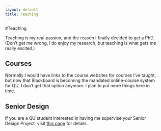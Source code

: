 ```yaml
---
layout: default
title: Teaching
---
```


#Teaching

Teaching is my real passion, and the reason I finally decided to get a PhD. (Don’t get me wrong, I do enjoy my research, but teaching is what gets me really excited.)

## Courses
Normally I would have links to the course websites for courses I’ve taught, but now that Blackboard is becoming the mandated online-course system for QU, I don’t get that option anymore.  I plan to put more things here in time.

## Senior Design
If you are a QU student interested in having me supervise your Senior Design Project, visit [this page](/teaching/senior.html) for details.
